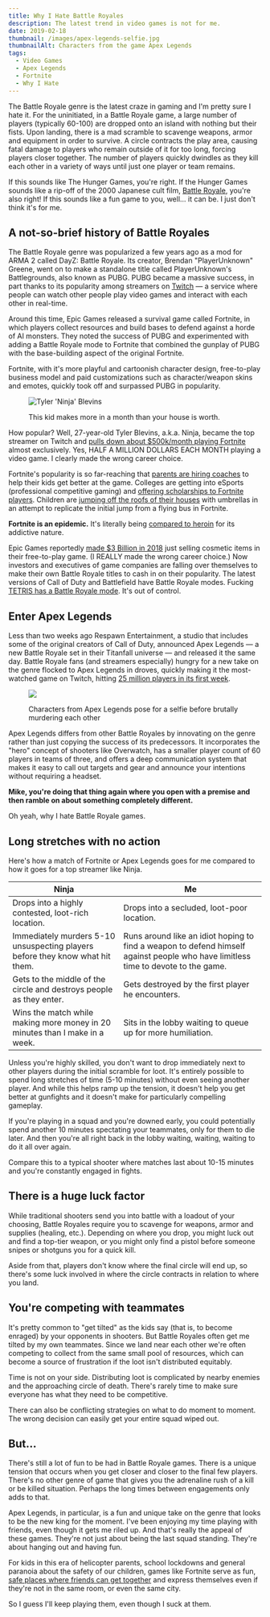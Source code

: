 ```yaml
---
title: Why I Hate Battle Royales
description: The latest trend in video games is not for me.
date: 2019-02-18
thumbnail: /images/apex-legends-selfie.jpg
thumbnailAlt: Characters from the game Apex Legends
tags:
  - Video Games
  - Apex Legends
  - Fortnite
  - Why I Hate
---
```

The Battle Royale genre is the latest craze in gaming and I'm pretty sure I hate it. For the uninitiated, in a Battle Royale game, a large number of players (typically 60-100) are dropped onto an island with nothing but their fists. Upon landing, there is a mad scramble to scavenge weapons, armor and equipment in order to survive. A circle contracts the play area, causing fatal damage to players who remain outside of it for too long, forcing players closer together. The number of players quickly dwindles as they kill each other in a variety of ways until just one player or team remains.

If this sounds like The Hunger Games, you're right. If the Hunger Games sounds like a rip-off of the 2000 Japanese cult film, [Battle Royale](https://www.youtube.com/watch?v=N0p1t-dC7Ko), you're also right! If this sounds like a fun game to you, well... it can be. I just don't think it's for me.

## A not-so-brief history of Battle Royales

The Battle Royale genre was popularized a few years ago as a mod for ARMA 2 called DayZ: Battle Royale. Its creator, Brendan "PlayerUnknown" Greene, went on to make a standalone title called PlayerUnknown's Battlegrounds, also known as PUBG. PUBG became a massive success, in part thanks to its popularity among streamers on [Twitch](https://www.twitch.tv/) — a service where people can watch other people play video games and interact with each other in real-time.

Around this time, Epic Games released a survival game called Fortnite, in which players collect resources and build bases to defend against a horde of AI monsters. They noted the success of PUBG and experimented with adding a Battle Royale mode to Fortnite that combined the gunplay of PUBG with the base-building aspect of the original Fortnite.

Fortnite, with it's more playful and cartoonish character design, free-to-play business model and paid customizations such as character/weapon skins and emotes, quickly took off and surpassed PUBG in popularity.

<figure>

![Tyler 'Ninja' Blevins](/images/tyler-ninja-blevins.jpg)

<figcaption>
This kid makes more in a month than your house is worth.
</figcaption>
</figure>

How popular? Well, 27-year-old Tyler Blevins, a.k.a. Ninja, became the top streamer on Twitch and [pulls down about $500k/month playing Fortnite](https://www.businessinsider.com/ninja-tyler-blevins-twitch-subscribers-fortnite-drake-youtube-2018-3) almost exclusively. Yes, HALF A MILLION DOLLARS EACH MONTH playing a video game. I clearly made the wrong career choice.

Fortnite's popularity is so far-reaching that [parents are hiring coaches](https://www.businessinsider.com/fortnite-coaches-2018-7) to help their kids get better at the game. Colleges are getting into eSports (professional competitive gaming) and [offering scholarships to Fortnite players](https://techcrunch.com/2018/04/23/a-university-is-giving-scholarships-to-top-fortnite-players/). Children are [jumping off the roofs of their houses](https://www.thesun.co.uk/news/7240735/fortnite-warning-son-breaks-arm-garden-slide/) with umbrellas in an attempt to replicate the initial jump from a flying bus in Fortnite.

**Fortnite is an epidemic.** It's literally being [compared to heroin](https://www.usatoday.com/story/life/allthemoms/2018/12/09/fortnite-addiction-sending-kids-gaming-rehab/2221149002/) for its addictive nature.

Epic Games reportedly [made $3 Billion in 2018](https://techcrunch.com/2018/12/27/epic-fortnite-3-billion-profit/) just selling cosmetic items in their free-to-play game. (I REALLY made the wrong career choice.) Now investors and executives of game companies are falling over themselves to make their own Battle Royale titles to cash in on their popularity. The latest versions of Call of Duty and Battlefield have Battle Royale modes. Fucking [TETRIS has a Battle Royale mode](https://www.theverge.com/2019/2/13/18224020/tetris-99-battle-royale-nintendo-switch-fortnite). It's out of control.

## Enter Apex Legends

Less than two weeks ago Respawn Entertainment, a studio that includes some of the original creators of Call of Duty, announced Apex Legends — a new Battle Royale set in their Titanfall universe — and released it the same day. Battle Royale fans (and streamers especially) hungry for a new take on the genre flocked to Apex Legends in droves, quickly making it the most-watched game on Twitch, hitting [25 million players in its first week](https://www.forbes.com/sites/insertcoin/2019/02/12/apex-legends-just-hit-25-million-players-in-a-week-how-on-earth-is-this-happening/#83e4cf312d5a).

<figure>

![](/images/apex-legends-selfie.jpg)

<figcaption>
Characters from Apex Legends pose for a selfie before brutally murdering each other
</figcaption>
</figure>

Apex Legends differs from other Battle Royales by innovating on the genre rather than just copying the success of its predecessors. It incorporates the "hero" concept of shooters like Overwatch, has a smaller player count of 60 players in teams of three, and offers a deep communication system that makes it easy to call out targets and gear and announce your intentions without requiring a headset.

**Mike, you're doing that thing again where you open with a premise and then ramble on about something completely different.**

Oh yeah, why I hate Battle Royale games.

## Long stretches with no action

Here's how a match of Fortnite or Apex Legends goes for me compared to how it goes for a top streamer like Ninja.

| Ninja                                                                         | Me                                                                                                                                |
| ----------------------------------------------------------------------------- | --------------------------------------------------------------------------------------------------------------------------------- |
| Drops into a highly contested, loot-rich location.                            | Drops into a secluded, loot-poor location.                                                                                        |
| Immediately murders 5-10 unsuspecting players before they know what hit them. | Runs around like an idiot hoping to find a weapon to defend himself against people who have limitless time to devote to the game. |
| Gets to the middle of the circle and destroys people as they enter.           | Gets destroyed by the first player he encounters.                                                                                 |
| Wins the match while making more money in 20 minutes than I make in a week.   | Sits in the lobby waiting to queue up for more humiliation.                                                                       |

Unless you're highly skilled, you don't want to drop immediately next to other players during the initial scramble for loot. It's entirely possible to spend long stretches of time (5-10 minutes) without even seeing another player. And while this helps ramp up the tension, it doesn't help you get better at gunfights and it doesn't make for particularly compelling gameplay.

If you're playing in a squad and you're downed early, you could potentially spend another 10 minutes spectating your teammates, only for them to die later. And then you're all right back in the lobby waiting, waiting, waiting to do it all over again.

Compare this to a typical shooter where matches last about 10-15 minutes and you're constantly engaged in fights.

## There is a huge luck factor

While traditional shooters send you into battle with a loadout of your choosing, Battle Royales require you to scavenge for weapons, armor and supplies (healing, etc.). Depending on where you drop, you might luck out and find a top-tier weapon, or you might only find a pistol before someone snipes or shotguns you for a quick kill.

Aside from that, players don't know where the final circle will end up, so there's some luck involved in where the circle contracts in relation to where you land.

## You're competing with teammates

It's pretty common to "get tilted" as the kids say (that is, to become enraged) by your opponents in shooters. But Battle Royales often get me tilted by my own teammates. Since we land near each other we're often competing to collect from the same small pool of resources, which can become a source of frustration if the loot isn't distributed equitably.

Time is not on your side. Distributing loot is complicated by nearby enemies and the approaching circle of death. There's rarely time to make sure everyone has what they need to be competitive.

There can also be conflicting strategies on what to do moment to moment. The wrong decision can easily get your entire squad wiped out.

## But...

There's still a lot of fun to be had in Battle Royale games. There is a unique tension that occurs when you get closer and closer to the final few players. There's no other genre of game that gives you the adrenaline rush of a kill or be killed situation. Perhaps the long times between engagements only adds to that.

Apex Legends, in particular, is a fun and unique take on the genre that looks to be the new king for the moment. I've been enjoying my time playing with friends, even though it gets me riled up. And that's really the appeal of these games. They're not just about being the last squad standing. They're about hanging out and having fun.

For kids in this era of helicopter parents, school lockdowns and general paranoia about the safety of our children, games like Fortnite serve as fun, [safe places where friends can get together](https://char.gd/blog/2018/fortnite-is-the-new-hangout-spot) and express themselves even if they're not in the same room, or even the same city.

So I guess I'll keep playing them, even though I suck at them.